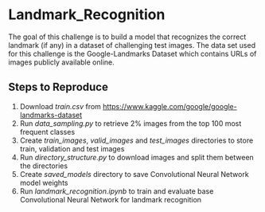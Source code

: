 # Landmark_Recognition

The goal of this challenge is to build a model that recognizes the correct landmark (if any) in a dataset of challenging test images. 
The data set used for this challenge is the Google-Landmarks Dataset which contains URLs of images publicly available online.

## Steps to Reproduce
1. Download *train.csv* from https://www.kaggle.com/google/google-landmarks-dataset
2. Run *data_sampling.py* to retrieve 2% images from the top 100 most frequent classes
3. Create *train_images*, *valid_images* and *test_images* directories to store train, validation and test images
4. Run *directory_structure.py* to download images and split them between the directories
5. Create *saved_models* directory to save Convolutional Neural Network model weights
6. Run *landmark_recognition.ipynb* to train and evaluate base Convolutional Neural Network for landmark recognition
